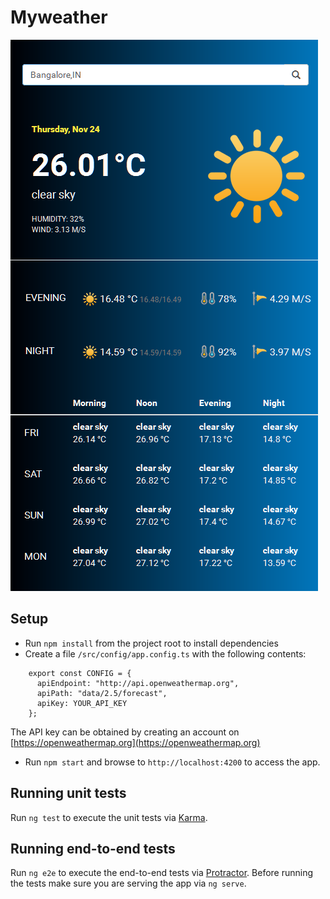 # Myweather

![alt tag](src/assets/screenshot.png)

## Setup
- Run `npm install` from the project root to install dependencies
- Create a file `/src/config/app.config.ts` with the following contents:
````
    export const CONFIG = {
      apiEndpoint: "http://api.openweathermap.org",
      apiPath: "data/2.5/forecast",
      apiKey: YOUR_API_KEY
    };
````
The API key can be obtained by creating an account on [https://openweathermap.org](https://openweathermap.org)
- Run `npm start` and browse to `http://localhost:4200` to access the app. 

## Running unit tests

Run `ng test` to execute the unit tests via [Karma](https://karma-runner.github.io).

## Running end-to-end tests

Run `ng e2e` to execute the end-to-end tests via [Protractor](http://www.protractortest.org/).
Before running the tests make sure you are serving the app via `ng serve`.

